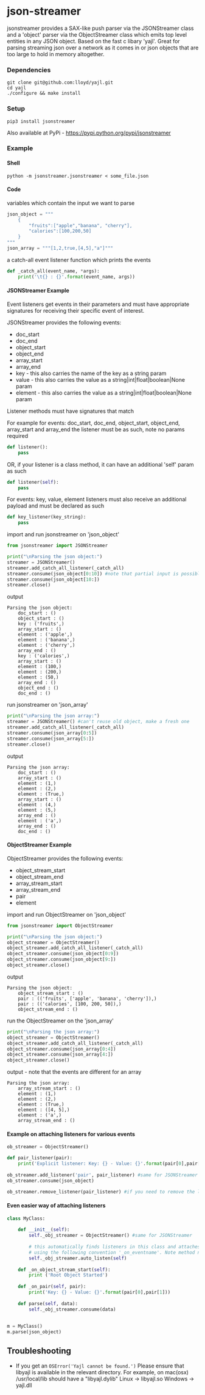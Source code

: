 json-streamer
=============
jsonstreamer provides a SAX-like push parser via the JSONStreamer class and a 'object' parser via the
ObjectStreamer class which emits top level entities in any JSON object. Based on the fast c libary 'yajl'.
Great for parsing streaming json over a network as it comes in or json objects that are too large to hold in memory altogether.

### Dependencies

    git clone git@github.com:lloyd/yajl.git
    cd yajl
    ./configure && make install

### Setup

    pip3 install jsonstreamer

Also available at PyPi - https://pypi.python.org/pypi/jsonstreamer
    
### Example

#### Shell
    python -m jsonstreamer.jsonstreamer < some_file.json

#### Code
variables which contain the input we want to parse


```python
json_object = """
    {
        "fruits":["apple","banana", "cherry"],
        "calories":[100,200,50]
    }
"""
json_array = """[1,2,true,[4,5],"a"]"""
```
    
a catch-all event listener function which prints the events

```python
def _catch_all(event_name, *args):
    print('\t{} : {}'.format(event_name, args))
```

#### JSONStreamer Example

Event listeners get events in their parameters and must have appropriate signatures for receiving their specific event of interest.

JSONStreamer provides the following events:
* doc_start
* doc_end
* object_start
* object_end
* array_start
* array_end
* key - this also carries the name of the key as a string param
* value -  this also carries the value as a string|int|float|boolean|None param
* element - this also carries the value as a string|int|float|boolean|None param

Listener methods must have signatures that match

For example for events: doc_start, doc_end, object_start, object_end, array_start and array_end the listener must be as such, note no params required

```python
def listener():
    pass
```
OR, if your listener is a class method, it can have an additional 'self' param as such

```python
def listener(self):
    pass
```

For events: key, value, element listeners must also receive an additional payload and must be declared as such

```python
def key_listener(key_string):
    pass
```

import and run jsonstreamer on 'json_object'

```python
from jsonstreamer import JSONStreamer 

print("\nParsing the json object:")
streamer = JSONStreamer() 
streamer.add_catch_all_listener(_catch_all)
streamer.consume(json_object[0:10]) #note that partial input is possible
streamer.consume(json_object[10:])
streamer.close()
```

output

    Parsing the json object:
        doc_start : ()
        object_start : ()
        key : ('fruits',)
        array_start : ()
        element : ('apple',)
        element : ('banana',)
        element : ('cherry',)
        array_end : ()
        key : ('calories',)
        array_start : ()
        element : (100,)
        element : (200,)
        element : (50,)
        array_end : ()
        object_end : ()
        doc_end : ()

    
run jsonstreamer on 'json_array'

```python
print("\nParsing the json array:")
streamer = JSONStreamer() #can't reuse old object, make a fresh one
streamer.add_catch_all_listener(_catch_all)
streamer.consume(json_array[0:5])
streamer.consume(json_array[5:])
streamer.close()
```

output

    Parsing the json array:
        doc_start : ()
        array_start : ()
        element : (1,)
        element : (2,)
        element : (True,)
        array_start : ()
        element : (4,)
        element : (5,)
        array_end : ()
        element : ('a',)
        array_end : ()
        doc_end : ()
   
#### ObjectStreamer Example

ObjectStreamer provides the following events:
* object_stream_start
* object_stream_end
* array_stream_start
* array_stream_end
* pair
* element

import and run ObjectStreamer on 'json_object'

```python
from jsonstreamer import ObjectStreamer

print("\nParsing the json object:")
object_streamer = ObjectStreamer()
object_streamer.add_catch_all_listener(_catch_all)
object_streamer.consume(json_object[0:9])
object_streamer.consume(json_object[9:])
object_streamer.close()
```    

output

    Parsing the json object:
        object_stream_start : ()
        pair : (('fruits', ['apple', 'banana', 'cherry']),)
        pair : (('calories', [100, 200, 50]),)
        object_stream_end : ()

run the ObjectStreamer on the 'json_array'

```python
print("\nParsing the json array:")
object_streamer = ObjectStreamer()
object_streamer.add_catch_all_listener(_catch_all)
object_streamer.consume(json_array[0:4])
object_streamer.consume(json_array[4:])
object_streamer.close()
```

output - note that the events are different for an array

    Parsing the json array:
        array_stream_start : ()
        element : (1,)
        element : (2,)
        element : (True,)
        element : ([4, 5],)
        element : ('a',)
        array_stream_end : ()

#### Example on attaching listeners for various events

```python
ob_streamer = ObjectStreamer()

def pair_listener(pair):
    print('Explicit listener: Key: {} - Value: {}'.format(pair[0],pair[1]))
    
ob_streamer.add_listener('pair', pair_listener) #same for JSONStreamer
ob_streamer.consume(json_object)

ob_streamer.remove_listener(pair_listener) #if you need to remove the listener explicitly
```

#### Even easier way of attaching listeners

```python
class MyClass:
    
    def __init__(self):
        self._obj_streamer = ObjectStreamer() #same for JSONStreamer
        
        # this automatically finds listeners in this class and attaches them if they are named
        # using the following convention '_on_eventname'. Note method names in this class
        self._obj_streamer.auto_listen(self) 
    
    def _on_object_stream_start(self):
        print ('Root Object Started')
        
    def _on_pair(self, pair):
        print('Key: {} - Value: {}'.format(pair[0],pair[1]))
        
    def parse(self, data):
        self._obj_streamer.consume(data)
        
        
m = MyClass()
m.parse(json_object)
```
    
## Troubleshooting
* If you get an `OSError('Yajl cannot be found.')` Please ensure that libyajl is available in the relevant directory.
For example, on mac(osx) /usr/local/lib should have a "libyajl.dylib"
Linux -> libyajl.so
Windows -> yajl.dll

